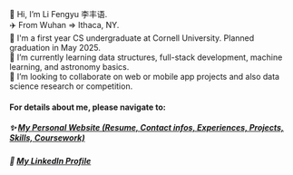 👋 Hi, I’m Li Fengyu 李丰语.  
✈️ From Wuhan => Ithaca, NY.  
🏫 I'm a first year CS undergraduate at Cornell University. Planned graduation in May 2025.    
🌱 I’m currently learning data structures, full-stack development, machine learning, and astronomy basics.  
💞️ I’m looking to collaborate on web or mobile app projects and also data science research or competition.  

#### For details about me, please navigate to:
##### ✨ [My Personal Website (Resume, Contact infos, Experiences, Projects, Skills, Coursework)](https://fengyuli2002.github.io/)
##### 🔖 [My LinkedIn Profile](https://www.linkedin.com/in/fengyuli2002/)
